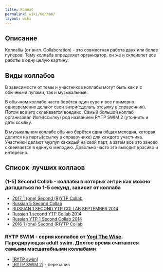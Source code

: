 ```yaml
---
title: Коллаб
permalink: wiki/Коллаб/
layout: wiki
---
```


## Описание

Коллабы (от англ. Collaboration) - это совместная работа двух или более
пуперов. Тему коллаба определяет организатор, он же и склеивпет все
работы в одну целую картину.

## Виды коллабов

В зависимости от темы и участников коллабы могут быть как и с обычными
пупами, так и музыкальные. 

В обычном коллабе часто берётся один сурс и все примерно одновременно
делают свои энтри(сделать отсылку в справочник). Потом все это
склеивается воедино. Самый большой коллаб организовал Йоги(ссылку) род
названием RYTP SWIM 2 (уточнить и дать ссылку. 

В музыкальном коллабе обычно берётся одна общая мелодия, которая делится
на парты(ссылку в справочнике) для каждого участника. Участники делают
музпуп какждый на свой парт, а затем все это заново склеивается в единую
мелодию. Довольно часто это выходит красиво и интересно.

## Список  лучших коллаов

### (1-5) Second Collab - коллабы в которых энтри как можно догадаться по 1-5 секунд, зависит от коллаба

-   [2017 1 (one) Second (R)YTP
    Collab](https://www.youtube.com/watch?v=7I9Fx_eOUQA)
-   [Russian 5 Second
    Collab](https://www.youtube.com/watch?v=bKEdWX2sMq0)
-   [RUSSIAN 1 SECOND YTP COLLAB SEPTEMBER
    2014](https://www.youtube.com/watch?v=knIsBcE_Tdo)
-   [Russian 1 second YTP Collab
    2014](https://www.youtube.com/watch?v=ihaSkGOcsXQ)
-   [Russian YTP 1 Second Collab
    2014](https://www.youtube.com/watch?v=5xTuQHvIRtc)
-   [2016 1 (one) Second (R)YTP
    Collab](https://www.youtube.com/watch?v=ddYoWcuMfEo)

### RYTP SWIM - серия коллабов от [Yogi The Wise](/wiki/Yogi_The_Wise "wikilink"). Пародирующая adult swim. Долгое время считаются самыми масшатабными коллабами

-   [\[RYTP swim](https://www.youtube.com/watch?v=Mrm8ShN--Z4)\]
-   [\[RYTP SWIM 2](https://www.youtube.com/watch?v=BsuTEVw4BZ4)\] -
    перезалив
